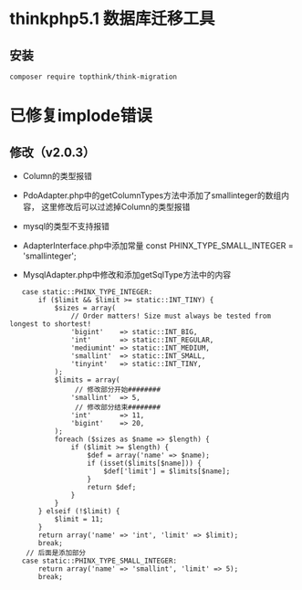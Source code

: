 # thinkphp5.1 数据库迁移工具

## 安装
~~~
composer require topthink/think-migration
~~~

# 已修复implode错误

## 修改（v2.0.3）
* Column的类型报错

* PdoAdapter.php中的getColumnTypes方法中添加了smallinteger的数组内容，
这里修改后可以过滤掉Column的类型报错
* mysql的类型不支持报错
* AdapterInterface.php中添加常量 const PHINX_TYPE_SMALL_INTEGER  = 'smallinteger';
* MysqlAdapter.php中修改和添加getSqlType方法中的内容
```
   case static::PHINX_TYPE_INTEGER:
       if ($limit && $limit >= static::INT_TINY) {
           $sizes = array(
               // Order matters! Size must always be tested from longest to shortest!
               'bigint'    => static::INT_BIG,
               'int'       => static::INT_REGULAR,
               'mediumint' => static::INT_MEDIUM,
               'smallint'  => static::INT_SMALL,
               'tinyint'   => static::INT_TINY,
           );
           $limits = array(
                // 修改部分开始########
               'smallint'  => 5,
                // 修改部分结束########
               'int'       => 11,
               'bigint'    => 20,
           );
           foreach ($sizes as $name => $length) {
               if ($limit >= $length) {
                   $def = array('name' => $name);
                   if (isset($limits[$name])) {
                       $def['limit'] = $limits[$name];
                   }
                   return $def;
               }
           }
       } elseif (!$limit) {
           $limit = 11;
       }
       return array('name' => 'int', 'limit' => $limit);
       break;
    // 后面是添加部分
   case static::PHINX_TYPE_SMALL_INTEGER:
       return array('name' => 'smallint', 'limit' => 5);
       break;

```
